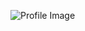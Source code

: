 ![Profile Image](https://avatars2.githubusercontent.com/u/61057028?s=400&u=b7c60471d0e7a1339110e485b21e3e778b4f0534&v=4)
